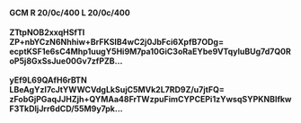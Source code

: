 #### GCM R 20/0c/400 L 20/0c/400
**ZTtpNOB2xxqHSfTl**<br/>**ZP+nbYCzN6Nhhiw+BrFKSIB4wC2j0JbFci6XpfB7ODg=**<br/>**ecptKSF1e6sC4Mhp1uugY5Hi9M7pa10GiC3oRaEYbe9VTqyluBUg7d7Q0RoP5j8GxSsJue00Gv7zfPZB...**<br/><br/>
**yEf9L69QAfH6rBTN**<br/>**LBeAgYzI7cJtYWWCVdgLkSujC5MVk2L7RD9Z/u7jtFQ=**<br/>**zFobGjPGaqJJHZjh+QYMAa48FrTWzpuFimCYPCEPi1zYwsqSYPKNBIfkwF3TkDljJrr6dCD/55M9y7pk...**